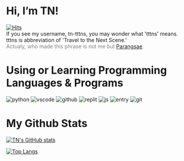 # Hi, I’m TN!

[![Hits](https://hits.seeyoufarm.com/api/count/incr/badge.svg?url=https%3A%2F%2Fgithub.com%2Ftn-tttns&count_bg=%234D4D4D&title_bg=%231D1D1D&icon=github.svg&icon_color=%23FFFFFF&title=HITS&edge_flat=true)](https://hits.seeyoufarm.com)\
If you see my username, tn-tttns, you may wonder what 'tttns' means.\
tttns is abbreviation of 'Travel to the Next Scene.'\
<span style="color:grey">Actualy, who made this phrase is not me but [Parangsae](https://github.com/PArangSae).</span>

# Using or Learning Programming Languages & Programs
![python](https://img.shields.io/badge/-PYTHON-3776AB?style=for-the-badge&logo=python&logoColor=white) ![vscode](https://img.shields.io/badge/-Visual%20Studio%20Code-007ACC?style=for-the-badge&logo=visualstudiocode&logoColor=white) ![github](https://img.shields.io/badge/-github-181717?style=for-the-badge&logo=github&logoColor=white) ![replit](https://img.shields.io/badge/-replit-F26207?style=for-the-badge&logo=replit&logoColor=white) ![js](https://img.shields.io/badge/-javascript-F7DF1E?style=for-the-badge&logo=javascript&logoColor=black) ![entry](https://img.shields.io/badge/-entry-00d674?style=for-the-badge) ![git](https://img.shields.io/badge/-git-F05032?style=for-the-badge&logo=git&logoColor=white)

# My Github Stats
[![TN's GitHub stats](https://github-readme-stats.vercel.app/api?username=tn-tttns&show_icons=true&theme=tokyonight)](https://github.com/anuraghazra/github-readme-stats)

[![Top Langs](https://github-readme-stats.vercel.app/api/top-langs/?username=tn-tttns&layout=compact)](https://github.com/anuraghazra/github-readme-stats)
